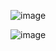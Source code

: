 ![image](https://github.com/SarfarazQadir/Switchcase-in-C-/assets/144503703/365d3cf5-08bd-4ec2-876b-1071a78dce56)

![image](https://github.com/SarfarazQadir/Switchcase-in-C-/assets/144503703/0e41f83c-7234-4e06-84b1-971b6f161706)
